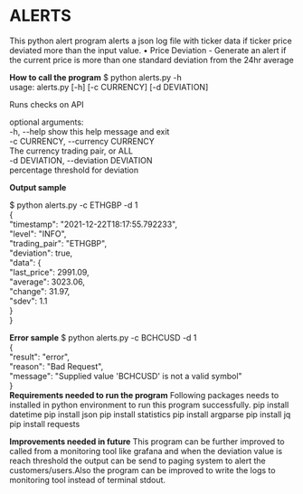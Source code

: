 # ALERTS

This python alert program alerts a json log file with ticker data if ticker price deviated more than the input value.
•	Price Deviation - Generate an alert if the current price is more than one standard deviation from the 24hr average

**How to call the program**
$ python alerts.py -h                                                
usage: alerts.py [-h] [-c CURRENCY] [-d DEVIATION]                   
                                                                     
Runs checks on API                                                   
                                                                     
optional arguments:                                                  
  -h, --help            show this help message and exit              
  -c CURRENCY, --currency CURRENCY                                   
                        The currency trading pair, or ALL            
  -d DEVIATION, --deviation DEVIATION                                
                        percentage threshold for deviation       
                        
**Output sample**

$ python alerts.py -c ETHGBP -d 1                           
{                                                           
    "timestamp": "2021-12-22T18:17:55.792233",              
    "level": "INFO",                                        
    "trading_pair": "ETHGBP",                               
    "deviation": true,                                      
    "data": {                                               
        "last_price": 2991.09,                              
        "average": 3023.06,                                 
        "change": 31.97,                                    
        "sdev": 1.1                                         
    }                                                       
}                                                           

**Error sample**
$ python alerts.py -c BCHCUSD -d 1                                 
{                                                                  
    "result": "error",                                             
    "reason": "Bad Request",                                       
    "message": "Supplied value 'BCHCUSD' is not a valid symbol"    
}     
**Requirements needed to run the program**
Following packages needs to installed in python environment to run this program successfully.
pip install datetime
pip install json
pip install statistics
pip install argparse
pip install jq
pip install requests



**Improvements needed in future**
This program can be further improved to called from a monitoring tool like grafana and when the deviation value is reach threshold the output can be send to paging system to alert the customers/users.Also the program can be improved to write the logs to monitoring tool instead of terminal stdout.
